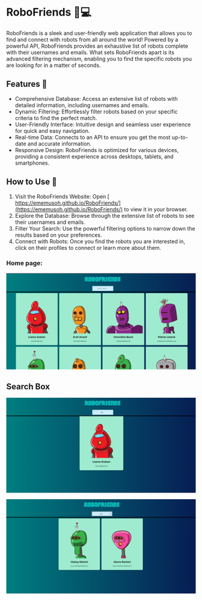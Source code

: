  # RoboFriends 🤖💻

RoboFriends is a sleek and user-friendly web application that allows you to find and connect with robots from all around the world! Powered by a powerful API, RoboFriends provides an exhaustive list of robots complete with their usernames and emails. What sets RoboFriends apart is its advanced filtering mechanism, enabling you to find the specific robots you are looking for in a matter of seconds.

## Features 🚀
- Comprehensive Database: Access an extensive list of robots with detailed information, including usernames and emails.
- Dynamic Filtering: Effortlessly filter robots based on your specific criteria to find the perfect match.
- User-Friendly Interface: Intuitive design and seamless user experience for quick and easy navigation.
- Real-time Data: Connects to an API to ensure you get the most up-to-date and accurate information.
- Responsive Design: RoboFriends is optimized for various devices, providing a consistent experience across desktops, tablets, and smartphones.
## How to Use 🤔
1. Visit the RoboFriends Website: Open [ https://ememusoh.github.io/RoboFriends/](https://ememusoh.github.io/RoboFriends/) to view it in your browser.
2. Explore the Database: Browse through the extensive list of robots to see their usernames and emails.
3. Filter Your Search: Use the powerful filtering options to narrow down the results based on your preferences.
4. Connect with Robots: Once you find the robots you are interested in, click on their profiles to connect or learn more about them.

### Home page: 
![Home page](RobotFriend.png)

## Search Box
![Search Box](Search1.png)

![Search Box](Search2.png)
